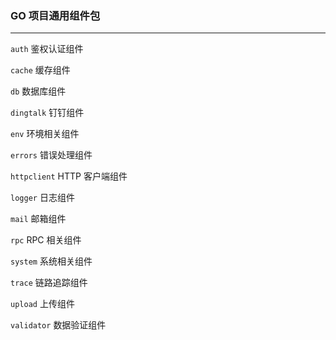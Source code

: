 ### GO 项目通用组件包

<hr />

`auth` 鉴权认证组件

`cache`  缓存组件

`db` 数据库组件

`dingtalk` 钉钉组件

`env` 环境相关组件

`errors` 错误处理组件

`httpclient` HTTP 客户端组件

`logger` 日志组件

`mail` 邮箱组件

`rpc` RPC 相关组件

`system` 系统相关组件

`trace` 链路追踪组件

`upload` 上传组件

`validator` 数据验证组件